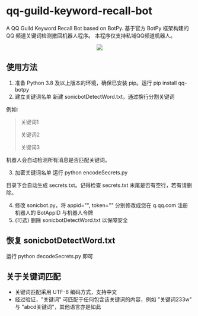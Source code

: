 # qq-guild-keyword-recall-bot
A QQ Guild Keyword Recall Bot based on BotPy. 基于官方 BotPy 框架构建的 QQ 频道关键词检测撤回机器人程序。
本程序仅支持私域QQ频道机器人。

<center><img src="https://github.com/sonicspinforum/qq-guild-keyword-recall-bot/blob/main/img/preview.png?raw=true" /></center>

## 使用方法

1. 准备 Python 3.8 及以上版本的环境，确保已安装 pip。运行 pip install qq-botpy
2. 建立关键词名单
新建 sonicbotDetectWord.txt，通过换行分割关键词

例如: 

>关键词1
>
>关键词2
>
>关键词3

机器人会自动检测所有消息是否匹配关键词。

3. 加密关键词名单
运行 python encodeSecrets.py

目录下会自动生成 secrets.txt。记得检查 secrets.txt 末尾是否有空行，若有请删除。

4. 修改 sonicbot.py，将 appid="", token="" 分别修改成您在 q.qq.com 注册机器人的 BotAppID 与机器人令牌
5. (可选) 删除 sonicbotDetectWord.txt 以保障安全

## 恢复 sonicbotDetectWord.txt
运行 python decodeSecrets.py 即可

## 关于关键词匹配
- 关键词匹配采用 UTF-8 编码方式，支持中文
- 经过验证，"关键词" 可匹配于任何包含该关键词的内容，例如 "关键词233w" 与 "abcd关键词"，其他语言亦是如此
